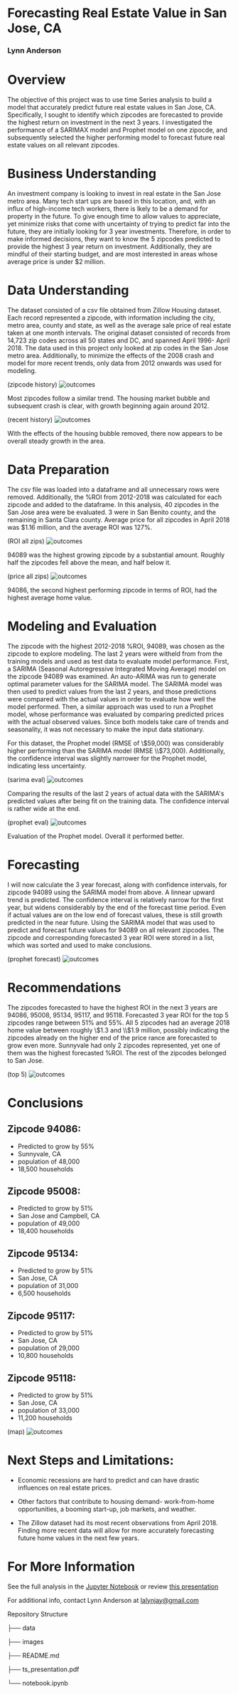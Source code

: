 # Forecasting Real Estate Value in San Jose, CA


### Lynn Anderson


# Overview

The objective of this project was to use time Series analysis to build a model that accurately predict future real estate values in San Jose, CA. Specifically, I sought to identify which zipcodes are forecasted to provide the highest return on investment in the next 3 years. I investigated the performance of a SARIMAX model and Prophet model on one zipocde, and subsequently selected the higher performing model to forecast future real estate values on all relevant zipcodes.


# Business Understanding

An investment company is looking to invest in real estate in the San Jose metro area. Many tech start ups are based in this location, and, with an influx of high-income tech workers, there is lkely to be a demand for property in the future. To give enough time to allow values to appreciate, yet minimize risks that come with uncertainty of trying to predict far into the future, they are initially looking for 3 year investments. Therefore, in order to make informed decisions, they want to know the 5 zipcodes predicted to provide the highest 3 year return on investment. Additionally, they are mindful of their starting budget, and are most interested in areas whose average price is under $2 million.


# Data Understanding

The dataset consisted of a csv file obtained from Zillow Housing dataset. Each record represented a zipcode, with information including the city, metro area, county and state, as well as the average sale price of real estate taken at one month intervals. The original dataset consisted of records from 14,723 zip codes across all 50 states and DC, and spanned April 1996- April 2018. The data used in this project only looked at zip codes in the San Jose metro area. Additionally, to minimize the effects of the 2008 crash and model for more recent trends, only data from 2012 onwards was used for modeling.

(zipcode history) ![outcomes](https://github.com/lalynjay/Time_series_analysis/blob/main/images/history_all_years.png)

Most zipcodes follow a similar trend. The housing market bubble and subsequent crash is clear, with growth beginning again around 2012.


(recent history) ![outcomes](https://github.com/lalynjay/Time_series_analysis/blob/main/images/history_2012.png)

With the effects of the housing bubble removed, there now appears to be overall steady growth in the area.


# Data Preparation

The csv file was loaded into a dataframe and all unnecessary rows were removed. Additionally, the %ROI from 2012-2018 was calculated for each zipcode and added to the dataframe. In this analysis, 40 zipcodes in the San Jose area were be evaluated. 3 were in San Benito county, and the remaining in Santa Clara county. Average price for all zipcodes in April 2018 was $1.16 million, and the average ROI was 127%. 

(ROI all zips) ![outcomes](https://github.com/lalynjay/Time_series_analysis/blob/main/images/ROI_all_zips.png)

94089 was the highest growing zipcode by a substantial amount. Roughly half the zipcodes fell above the mean, and half below it. 

(price all zips) ![outcomes](https://github.com/lalynjay/Time_series_analysis/blob/main/images/price_all_zips.png)

94086, the second highest performing zipcode in terms of ROI, had the highest average home value. 

# Modeling and Evaluation

The zipcode with the highest 2012-2018 %ROI, 94089, was chosen as the zipcode to explore modeling. The last 2 years were witheld from from the training models and used as test data to evaluate model performance. First, a SARIMA (Seasonal Autoregressive Integrated Moving Average) model on the zipcode 94089 was examined. An auto-ARIMA was run to generate optimal parameter values for the SARIMA model. The SARIMA model was then used to predict values from the last 2 years, and those predictions were compared with the actual values in order to evaluate how well the model performed. Then, a similar approach was used to run a Prophet model, whose performance was evaluated by comparing predicted prices with the actual observed values. Since both models take care of trends and seasonality, it was not necessary to make the input data stationary. 

For this dataset, the Prophet model (RMSE of \\$59,000) was considerably higher performing than the SARIMA model (RMSE \\$73,000). Additionally, the confidence interval was slightly narrower for the Prophet model, indicating less uncertainty.


(sarima eval) ![outcomes](https://github.com/lalynjay/Time_series_analysis/blob/main/images/sarima_eval.png)

Comparing the results of the last 2 years of actual data with the SARIMA's predicted values after being fit on the training data. The confidence interval is rather wide at the end.

(prophet eval) ![outcomes](https://github.com/lalynjay/Time_series_analysis/blob/main/images/proph_preds.png)

Evaluation of the Prophet model. Overall it performed better.


# Forecasting

I will now calculate the 3 year forecast, along with confidence intervals, for zipcode 94089 using the SARIMA model from above. A linnear upward trend is predicted. The confidence interval is relatively narrow for the first year, but widens considerably by the end of the forecast time period. Even if actual values are on the low end of forecast values, these is still growth predicted in the near future. 
Using the SARIMA model that was used to predict and forecast future values for 94089 on all relevant zipcodes. The zipcode and corresponding forecasted 3 year ROI were stored in a list, which was sorted and used to make conclusions.

(prophet forecast) ![outcomes](https://github.com/lalynjay/Time_series_analysis/blob/main//images/proph_forecast.png)


# Recommendations

The zipcodes forecasted to have the highest ROI in the next 3 years are 94086, 95008, 95134, 95117, and 95118. Forecasted 3 year ROI for the top 5 zipcodes range between 51% and 55%. All 5 zipcodes had an average 2018 home value between roughly \\$1.3 and \\$1.9 million, possibly indicating the zipcodes already on the higher end of the price rance are forecasted to grow even more. Sunnyvale had only 2 zipcodes represented, yet one of them was the highest forecasted %ROI. The rest of the zipcodes belonged to San Jose.

(top 5) ![outcomes](https://github.com/lalynjay/Time_series_analysis/blob/main//images/top5_ROI.png)

# Conclusions

## Zipcode 94086:
- Predicted to grow by 55%
- Sunnyvale, CA
- population of 48,000 
- 18,500 households

## Zipcode 95008:
- Predicted to grow by 51%
- San Jose and Campbell, CA
- population of 49,000
- 18,400 households

## Zipcode 95134:
- Predicted to grow by 51%
- San Jose, CA
- population of 31,000
- 6,500 households

## Zipcode 95117:
- Predicted to grow by 51%
- San Jose, CA
- population of 29,000
- 10,800 households

## Zipcode 95118:
- Predicted to grow by 51%
- San Jose, CA
- population of 33,000
- 11,200 households

(map) ![outcomes](https://github.com/lalynjay/Time_series_analysis/blob/main/images/map.png)


# Next Steps and Limitations:

- Economic recessions are hard to predict and can have drastic influences on real estate prices. 


- Other factors that contribute to housing demand- work-from-home opportunities, a booming start-up, job markets, and weather.


- The Zillow dataset had its most recent observations from April 2018. Finding more recent data will allow for more accurately forecasting future home values in the next few years.


# For More Information

See the full analysis in the [Jupyter Notebook](https://github.com/lalynjay/Time_series_analysis/blob/main/Time_series_analysis.ipynb) or review [this presentation](https://github.com/lalynjay/weather_classification/blob/main/weather_classification.pdf)

For additional info, contact Lynn Anderson at lalynjay@gmail.com

Repository Structure

├── data 

├── images

├── README.md

├── ts_presentation.pdf

└── notebook.ipynb
